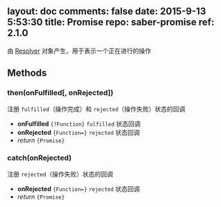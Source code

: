 layout: doc
comments: false
date: 2015-9-13 5:53:30
title: Promise
repo: saber-promise
ref: 2.1.0
---

由 [Resolver](resolver.html) 对象产生，用于表示一个正在进行的操作

## Methods

### then(onFulfilled[, onRejected])

注册 `fulfilled`（操作完成）和 `rejected`（操作失败）状态的回调

* **onFulfilled** `{?Function}` `fulfilled` 状态回调
* **onRejected** `{Function=}` `rejected` 状态回调
* _return_ `{Promise}`

### catch(onRejected)

注册 `rejected`（操作失败）状态的回调

* **onRejected** `{Function=}` `rejected` 状态回调
* _return_ `{Promise}`